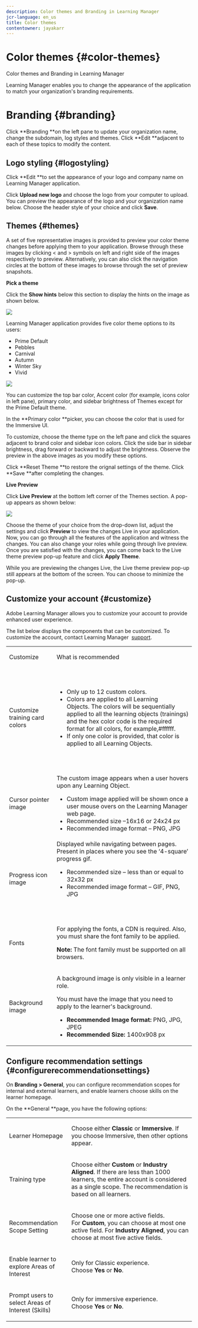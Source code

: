 ```yaml
---
description: Color themes and Branding in Learning Manager
jcr-language: en_us
title: Color themes
contentowner: jayakarr
---
```



# Color themes {#color-themes}

Color themes and Branding in Learning Manager

Learning Manager enables you to change the appearance of the application to match your organization's branding requirements.&nbsp;

# Branding {#branding}

Click **Branding **on the left pane to update your organization name, change the subdomain, log styles and themes. Click **Edit **adjacent to each of these topics to modify the content.&nbsp;

## Logo styling {#logostyling}

Click **Edit **to set the appearance of your logo and company name on Learning Manager application.&nbsp;

Click **Upload new logo** and choose the logo from your computer to upload. You can preview the appearance of the logo and your organization name below. Choose the header style of your choice and click **Save**.&nbsp;

## Themes {#themes}

A set of five representative images is provided to preview your color theme changes before applying them to your application. Browse through these images by clicking < and > symbols on left and right side of the images respectively to preview. Alternatively, you can also click the navigation circles at the bottom of these images to browse through the set of preview snapshots.

**Pick a theme**

Click the **Show hints**&nbsp;below this section to display the hints on the image as shown below.&nbsp;

![](assets/themes-preview-images.png)

Learning Manager application provides five color theme options to its users:&nbsp;

* Prime Default
* Pebbles
* Carnival
* Autumn
* Winter Sky
* Vivid

![](assets/prime-customize-theme.png)

You can customize the top bar color, Accent color (for example, icons color in left pane), primary color, and sidebar brightness of Themes except for the Prime Default theme.&nbsp;

In the **Primary color **picker, you can choose the color that is used for the Immersive UI.

To customize, choose the theme type on the left pane and click the squares adjacent to brand color and sidebar icon colors. Click the side bar in sidebar brightness, drag forward or backward to adjust the brightness. Observe the preview in the above images as you modify these options.

Click **Reset Theme **to restore the orignal settings of the theme. Click **Save **after completing the changes.&nbsp;

**Live Preview**

Click **Live Preview** at the bottom left corner of the Themes section. A pop-up appears as shown below:&nbsp;

![](assets/live-theme-preview.png)

Choose the theme of your choice from the drop-down list, adjust the settings and click **Preview** to view the changes Live in your application. Now, you can go through all the features of the application and witness the changes. You can also change your roles while going through live preview. Once you are satisfied with the changes, you can come back to the Live theme preview pop-up feature and click **Apply Theme**.&nbsp;

While you are previewing the changes Live, the Live theme preview pop-up still appears at the bottom of the screen. You can choose to minimize the pop-up.&nbsp;

## Customize your account {#customize}

Adobe Learning Manager allows you to customize your account to provide enhanced user experience.

The list below displays the components that can be customized. To customize the account, contact Learning Manager&nbsp; [support](mailto:captivateprimesupport@adobe.com).

<table> 
 <tbody>
  <tr> 
   <td><p>Customize</p></td> 
   <td><p>What is recommended</p></td> 
  </tr> 
  <tr> 
   <td><p>Customize training card colors</p></td> 
   <td><p>&nbsp;</p> 
    <ul> 
     <li>Only up to 12 custom colors.&nbsp;</li> 
     <li>Colors are applied to all Learning Objects.&nbsp;The colors will be sequentially applied to all the learning objects (trainings) and the hex color code is the required format for all colors, for example,#ffffff.</li> 
     <li>If only one color is provided, that color is applied to all Learning Objects.</li> 
    </ul> <p>&nbsp;</p> </td> 
  </tr> 
  <tr> 
   <td><p>Cursor pointer image</p></td> 
   <td><p>The custom image appears when a user hovers upon any Learning Object.&nbsp;</p> 
    <ul> 
     <li>Custom image applied will be shown once a user mouse overs on the Learning Manager web page.<br> </li> 
     <li>Recommended size –16x16 or 24x24 px</li> 
     <li>Recommended image format – PNG, JPG</li> 
    </ul> </td> 
  </tr> 
  <tr> 
   <td><p>Progress icon image</p></td> 
   <td>Displayed while navigating between pages. Present in places where you see the ‘4-square’ progress gif. 
    <ul> 
     <li>Recommended size – less than or equal to 32x32 px</li> 
     <li>Recommended image format – GIF, PNG, JPG</li> 
    </ul> <p>&nbsp;</p> </td> 
  </tr> 
  <tr> 
   <td><p>Fonts</p> </td> 
   <td><p>For applying the fonts, a CDN is required. Also, you must share the font family to be applied.</p> <p><b>Note:</b> The font family must be supported on all browsers.</p> </td> 
  </tr> 
  <tr> 
   <td><p>Background image</p></td> 
   <td><p>A background image is only visible in a learner role.&nbsp;</p> <p>You must have the image that you need to apply to the learner's background.</p> 
    <ul> 
     <li><b>Recommended Image format:</b> PNG, JPG, JPEG</li> 
     <li><b>Recommended Size: </b>1400x908 px</li> 
    </ul> </td> 
  </tr> 
 </tbody>
</table>

## Configure recommendation settings {#configurerecommendationsettings}

On&nbsp;**Branding > General**, you can configure recommendation scopes for internal and external learners, and&nbsp;enable learners choose skills on the learner homepage.

On the&nbsp;**General&nbsp;**page, you have the following options:

<table> 
 <tbody>
  <tr> 
   <td><p>Learner Homepage</p></td> 
   <td><p>Choose either&nbsp;<strong>Classic&nbsp;</strong>or&nbsp;<strong>Immersive</strong>. If you choose Immersive, then other options appear.</p></td> 
  </tr> 
  <tr> 
   <td><p>Training type<br> </p></td> 
   <td><p>Choose either&nbsp;<strong>Custom&nbsp;</strong>or&nbsp;<strong>Industry Aligned</strong>. If there are less than 1000 learners, the entire account is considered as a single scope. The recommendation is based on all learners.<br> </p></td> 
  </tr> 
  <tr> 
   <td><p>Recommendation Scope Setting<br> </p></td> 
   <td><p>Choose one or more active fields. For&nbsp;<strong>Custom</strong>, you can choose at most one active field. For&nbsp;<strong>Industry Aligned</strong>, you can choose at most five active fields.<br> </p></td> 
  </tr> 
  <tr> 
   <td><p>Enable learner to explore Areas of Interest</p></td> 
   <td><p>Only for Classic experience. Choose&nbsp;<strong>Yes&nbsp;</strong>or&nbsp;<strong>No</strong>.<br> </p></td> 
  </tr> 
  <tr> 
   <td><p>Prompt users to select Areas of Interest (Skills)&nbsp;<br> </p></td> 
   <td><p>Only for immersive experience. Choose&nbsp;<strong>Yes</strong>&nbsp;or&nbsp;<strong>No</strong>.&nbsp;</p></td> 
  </tr> 
 </tbody>
</table>

